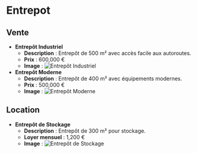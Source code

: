 # Entrepot

## Vente

* **Entrepôt Industriel**
  * **Description** : Entrepôt de 500 m² avec accès facile aux autoroutes.
  * **Prix** : 600,000 €
  * **Image** : ![Entrepôt Industriel](../assets/entrepot_industriel.jpg)
* **Entrepôt Moderne**
  * **Description** : Entrepôt de 400 m² avec équipements modernes.
  * **Prix** : 500,000 €
  * **Image** : ![Entrepôt Moderne](../assets/entrepot_moderne.jpg)

## Location

* **Entrepôt de Stockage**
  * **Description** : Entrepôt de 300 m² pour stockage.
  * **Loyer mensuel** : 1,200 €
  * **Image** : ![Entrepôt de Stockage](../assets/entrepot_stockage.jpg)
